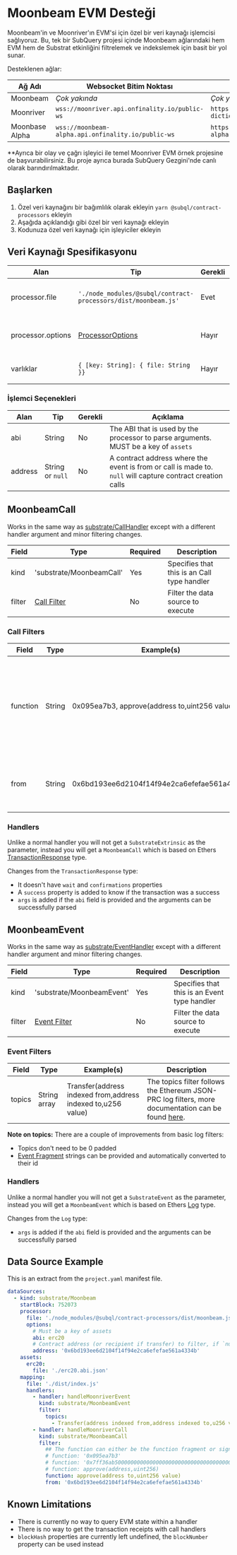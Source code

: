 # Moonbeam EVM Desteği

Moonbeam'in ve Moonriver'ın EVM'si için özel bir veri kaynağı işlemcisi sağlıyoruz. Bu, tek bir SubQuery projesi içinde Moonbeam ağlarındaki hem EVM hem de Substrat etkinliğini filtrelemek ve indekslemek için basit bir yol sunar.

Desteklenen ağlar:

| Ağ Adı         | Websocket Bitim Noktası                            | Sözlük Bitim Noktası                                                 |
| -------------- | -------------------------------------------------- | -------------------------------------------------------------------- |
| Moonbeam       | _Çok yakında_                                      | _Çok yakında_                                                        |
| Moonriver      | `wss://moonriver.api.onfinality.io/public-ws`      | `https://api.subquery.network/sq/subquery/moonriver-dictionary`      |
| Moonbase Alpha | `wss://moonbeam-alpha.api.onfinality.io/public-ws` | `https://api.subquery.network/sq/subquery/moonbase-alpha-dictionary` |

**Ayrıca bir olay ve çağrı işleyici ile
temel Moonriver EVM örnek projesine de başvurabilirsiniz. Bu proje ayrıca burada SubQuery Gezgini'nde canlı olarak barındırılmaktadır.</p> 



## Başlarken

1. Özel veri kaynağını bir bağımlılık olarak ekleyin `yarn @subql/contract-processors` ekleyin
2. Aşağıda açıklandığı gibi özel bir veri kaynağı ekleyin
3. Kodunuza özel veri kaynağı için işleyiciler ekleyin



## Veri Kaynağı Spesifikasyonu

| Alan              | Tip                                                            | Gerekli | Açıklama                               |
| ----------------- | -------------------------------------------------------------- | ------- | -------------------------------------- |
| processor.file    | `'./node_modules/@subql/contract-processors/dist/moonbeam.js'` | Evet    | Veri işlemci koduna dosya referansı    |
| processor.options | [ProcessorOptions](#processor-options)                         | Hayır   | Moonbeam İşlemciye özel seçenekler     |
| varlıklar         | `{ [key: String]: { file: String }}`                           | Hayır   | Harici varlık dosyalarının bir nesnesi |




### İşlemci Seçenekleri

| Alan    | Tip              | Gerekli | Açıklama                                                                                                   |
| ------- | ---------------- | ------- | ---------------------------------------------------------------------------------------------------------- |
| abi     | String           | No      | The ABI that is used by the processor to parse arguments. MUST be a key of `assets`                        |
| address | String or `null` | No      | A contract address where the event is from or call is made to. `null` will capture contract creation calls |




## MoonbeamCall

Works in the same way as [substrate/CallHandler](../create/mapping/#call-handler) except with a different handler argument and minor filtering changes.

| Field  | Type                         | Required | Description                                 |
| ------ | ---------------------------- | -------- | ------------------------------------------- |
| kind   | 'substrate/MoonbeamCall'     | Yes      | Specifies that this is an Call type handler |
| filter | [Call Filter](#call-filters) | No       | Filter the data source to execute           |




### Call Filters

| Field    | Type   | Example(s)                                    | Description                                                                                                                                                                      |
| -------- | ------ | --------------------------------------------- | -------------------------------------------------------------------------------------------------------------------------------------------------------------------------------- |
| function | String | 0x095ea7b3, approve(address to,uint256 value) | Either [Function Signature](https://docs.ethers.io/v5/api/utils/abi/fragments/#FunctionFragment) strings or the function `sighash` to filter the function called on the contract |
| from     | String | 0x6bd193ee6d2104f14f94e2ca6efefae561a4334b    | An Ethereum address that sent the transaction                                                                                                                                    |




### Handlers

Unlike a normal handler you will not get a `SubstrateExtrinsic` as the parameter, instead you will get a `MoonbeamCall` which is based on Ethers [TransactionResponse](https://docs.ethers.io/v5/api/providers/types/#providers-TransactionResponse) type.

Changes from the `TransactionResponse` type:

- It doesn't have `wait` and `confirmations` properties
- A `success` property is added to know if the transaction was a success
- `args` is added if the `abi` field is provided and the arguments can be successfully parsed



## MoonbeamEvent

Works in the same way as [substrate/EventHandler](../create/mapping/#event-handler) except with a different handler argument and minor filtering changes.

| Field  | Type                           | Required | Description                                  |
| ------ | ------------------------------ | -------- | -------------------------------------------- |
| kind   | 'substrate/MoonbeamEvent'      | Yes      | Specifies that this is an Event type handler |
| filter | [Event Filter](#event-filters) | No       | Filter the data source to execute            |




### Event Filters

| Field  | Type         | Example(s)                                                   | Description                                                                                                                                      |
| ------ | ------------ | ------------------------------------------------------------ | ------------------------------------------------------------------------------------------------------------------------------------------------ |
| topics | String array | Transfer(address indexed from,address indexed to,u256 value) | The topics filter follows the Ethereum JSON-PRC log filters, more documentation can be found [here](https://docs.ethers.io/v5/concepts/events/). |

<b>Note on topics:</b>
There are a couple of improvements from basic log filters:

- Topics don't need to be 0 padded
- [Event Fragment](https://docs.ethers.io/v5/api/utils/abi/fragments/#EventFragment) strings can be provided and automatically converted to their id



### Handlers

Unlike a normal handler you will not get a `SubstrateEvent` as the parameter, instead you will get a `MoonbeamEvent` which is based on Ethers [Log](https://docs.ethers.io/v5/api/providers/types/#providers-Log) type.

Changes from the `Log` type:

- `args` is added if the `abi` field is provided and the arguments can be successfully parsed



## Data Source Example

This is an extract from the `project.yaml` manifest file.



```yaml
dataSources:
  - kind: substrate/Moonbeam
    startBlock: 752073
    processor:
      file: './node_modules/@subql/contract-processors/dist/moonbeam.js'
      options:
        # Must be a key of assets
        abi: erc20
        # Contract address (or recipient if transfer) to filter, if `null` should be for contract creation
        address: '0x6bd193ee6d2104f14f94e2ca6efefae561a4334b'
    assets:
      erc20:
        file: './erc20.abi.json'
    mapping:
      file: './dist/index.js'
      handlers:
        - handler: handleMoonriverEvent
          kind: substrate/MoonbeamEvent
          filter:
            topics:
              - Transfer(address indexed from,address indexed to,u256 value)
        - handler: handleMoonriverCall
          kind: substrate/MoonbeamCall
          filter:
            ## The function can either be the function fragment or signature
            # function: '0x095ea7b3'
            # function: '0x7ff36ab500000000000000000000000000000000000000000000000000000000'
            # function: approve(address,uint256)
            function: approve(address to,uint256 value)
            from: '0x6bd193ee6d2104f14f94e2ca6efefae561a4334b'
```




## Known Limitations

- There is currently no way to query EVM state within a handler
- There is no way to get the transaction receipts with call handlers
- `blockHash` properties are currently left undefined, the `blockNumber` property can be used instead
